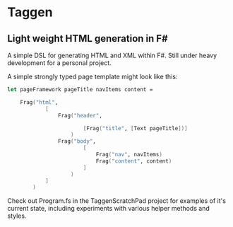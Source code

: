 # Taggen

## Light weight HTML generation in F#

A simple DSL for generating HTML and XML within F#. Still under heavy development for a personal project.

A simple strongly typed page template might look like this:

``` fsharp
let pageFramework pageTitle navItems content =

    Frag("html",
            [
                Frag("header",

                        [Frag("title", [Text pageTitle])]
                    )
                Frag("body",
                        [
                            Frag("nav", navItems)
                            Frag("content", content)
                        ]
                    )
            ]
        )
```


Check out Program.fs in the TaggenScratchPad project for examples of it's current state, including experiments with various helper methods and styles.